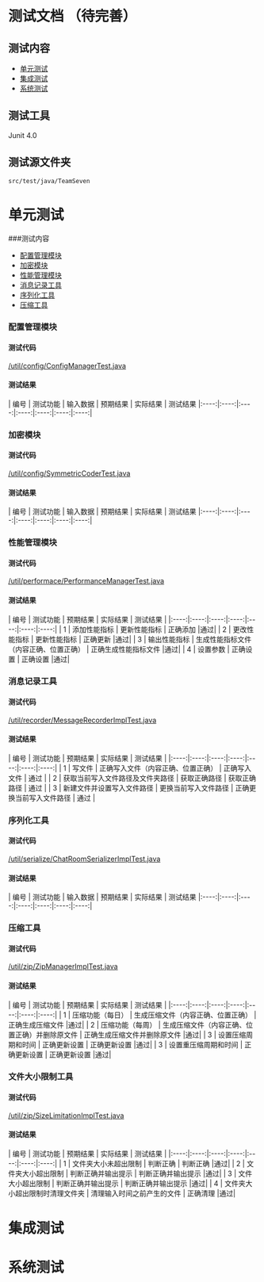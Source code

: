 # 测试文档 （待完善）

## 测试内容
- [单元测试](#单元测试)
- [集成测试](#集成测试)
- [系统测试](#系统测试)


## 测试工具

Junit 4.0

## 测试源文件夹

`src/test/java/TeamSeven`



# 单元测试

###测试内容

- [配置管理模块](#配置管理模块)
- [加密模块](#加密模块)
- [性能管理模块](#性能管理模块)
- [消息记录工具](#消息记录工具)
- [序列化工具](#序列化工具)
- [压缩工具](#压缩工具)

### 配置管理模块

#### 测试代码

[/util/config/ConfigManagerTest.java](https://github.com/2016-Software-Reuse-Group-7/chat-room/blob/master/src/test/java/TeamSeven/util/config/ConfigManagerTest.java)

#### 测试结果

| 编号 | 测试功能 | 输入数据 | 预期结果 | 实际结果 |  测试结果
|:----:|:----:|:----:|:----:|:----:|:----:|:----:|

### 加密模块

#### 测试代码

[/util/config/SymmetricCoderTest.java](https://github.com/2016-Software-Reuse-Group-7/chat-room/blob/master/src/test/java/TeamSeven/util/encrypt/SymmetricCoderTest.java)

#### 测试结果

| 编号 | 测试功能 | 输入数据 | 预期结果 | 实际结果 |  测试结果
|:----:|:----:|:----:|:----:|:----:|:----:|:----:|

### 性能管理模块

#### 测试代码

[/util/performace/PerformanceManagerTest.java](https://github.com/2016-Software-Reuse-Group-7/chat-room/blob/master/src/test/java/TeamSeven/util/performace/PerformanceManagerTest.java)

#### 测试结果

| 编号 | 测试功能 | 预期结果 | 实际结果 |  测试结果 |
|:----:|:----:|:----:|:----:|:----:|:----:|:----:|
| 1 | 添加性能指标 | 更新性能指标 | 正确添加 |通过|
| 2 | 更改性能指标 | 更新性能指标 | 正确更新 |通过|
| 3 | 输出性能指标 | 生成性能指标文件（内容正确、位置正确） | 正确生成性能指标文件 |通过|
| 4 | 设置参数 | 正确设置 | 正确设置 |通过|


### 消息记录工具

#### 测试代码

[/util/recorder/MessageRecorderImplTest.java](https://github.com/2016-Software-Reuse-Group-7/chat-room/blob/master/src/test/java/TeamSeven/util/recorder/MessageRecorderImplTest.java)

#### 测试结果

| 编号 | 测试功能 | 预期结果 | 实际结果 |  测试结果 |
|:----:|:----:|:----:|:----:|:----:|:----:|:----:|
| 1 | 写文件 | 正确写入文件（内容正确、位置正确） | 正确写入文件 | 通过 |
| 2 | 获取当前写入文件路径及文件夹路径 | 获取正确路径 | 获取正确路径 | 通过 |
| 3 | 新建文件并设置写入文件路径 | 更换当前写入文件路径 | 正确更换当前写入文件路径 | 通过 |


### 序列化工具

#### 测试代码

[/util/serialize/ChatRoomSerializerImplTest.java](https://github.com/2016-Software-Reuse-Group-7/chat-room/blob/master/src/test/java/TeamSeven/util/recorder/MessageRecorderImplTest.java)

#### 测试结果

| 编号 | 测试功能 | 输入数据 | 预期结果 | 实际结果 |  测试结果
|:----:|:----:|:----:|:----:|:----:|:----:|:----:|



### 压缩工具

#### 测试代码

[/util/zip/ZipManagerImplTest.java](https://github.com/2016-Software-Reuse-Group-7/chat-room/blob/master/src/test/java/TeamSeven/util//zip/ZipManagerImplTest.java)

#### 测试结果

| 编号 | 测试功能 | 预期结果 | 实际结果 |  测试结果 |
|:----:|:----:|:----:|:----:|:----:|:----:|:----:|
| 1 | 压缩功能（每日） | 生成压缩文件（内容正确、位置正确） | 正确生成压缩文件 |通过|
| 2 | 压缩功能（每周） | 生成压缩文件（内容正确、位置正确）并删除原文件 | 正确生成压缩文件并删除原文件 |通过|
| 3 | 设置压缩周期和时间 | 正确更新设置 | 正确更新设置 |通过|
| 3 | 设置重压缩周期和时间 | 正确更新设置 | 正确更新设置 |通过|


### 文件大小限制工具

#### 测试代码

[/util/zip/SizeLimitationImplTest.java](https://github.com/2016-Software-Reuse-Group-7/chat-room/blob/master/src/test/java/TeamSeven/util//zip/SizeLimitationImplTest.java)

#### 测试结果

| 编号 | 测试功能 | 预期结果 | 实际结果 |  测试结果 |
|:----:|:----:|:----:|:----:|:----:|:----:|:----:|
| 1 | 文件夹大小未超出限制 | 判断正确 | 判断正确 |通过|
| 2 | 文件夹大小超出限制 | 判断正确并输出提示 | 判断正确并输出提示 |通过|
| 3 | 文件大小超出限制 | 判断正确并输出提示 | 判断正确并输出提示 |通过|
| 4 | 文件夹大小超出限制时清理文件夹 | 清理输入时间之前产生的文件 | 正确清理 |通过|



# 集成测试


# 系统测试

